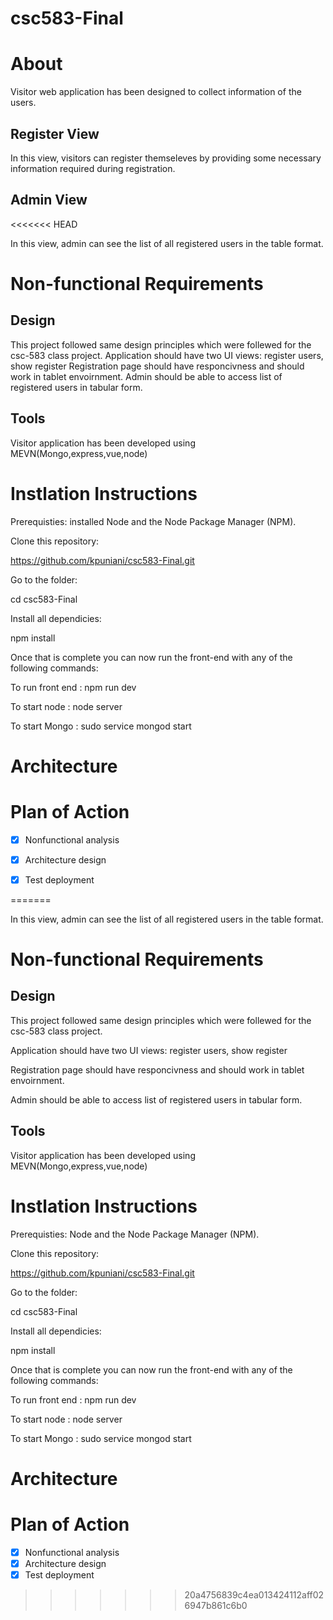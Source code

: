 # csc583-Final

# About
Visitor web application has been designed to collect information of the users.
## Register View

In this view, visitors can register themseleves by providing some necessary information required during registration.

## Admin View
<<<<<<< HEAD

In this view, admin can see the list of all registered users in the table format.

# Non-functional Requirements

## Design 

This project followed same design principles which were follewed for the csc-583 class project.
Application should have two UI views: register users, show register
Registration page should have responcivness and should work in tablet envoirnment.
Admin should be able to access list of registered users in tabular form.

## Tools

Visitor application has been developed using MEVN(Mongo,express,vue,node)


# Instlation Instructions

Prerequisties: installed Node and the Node Package Manager (NPM).

Clone this repository:

https://github.com/kpuniani/csc583-Final.git

Go to the folder:

cd csc583-Final

Install all dependicies:

npm install 

Once that is complete you can now run the front-end with any of the following commands:

To run front end : npm run dev

To start node : node server

To start Mongo : sudo service mongod start


# Architecture 




# Plan of Action


- [x] Nonfunctional analysis
- [x] Architecture design
- [x] Test deployment


=======

In this view, admin can see the list of all registered users in the table format.

# Non-functional Requirements

## Design 

This project followed same design principles which were follewed for the csc-583 class project.

Application should have two UI views: register users, show register

Registration page should have responcivness and should work in tablet envoirnment.

Admin should be able to access list of registered users in tabular form.

## Tools

Visitor application has been developed using MEVN(Mongo,express,vue,node)


# Instlation Instructions

Prerequisties: Node and the Node Package Manager (NPM).

Clone this repository:

https://github.com/kpuniani/csc583-Final.git

Go to the folder:

cd csc583-Final

Install all dependicies:

npm install 

Once that is complete you can now run the front-end with any of the following commands:

To run front end : npm run dev

To start node : node server

To start Mongo : sudo service mongod start


# Architecture 




# Plan of Action


- [x] Nonfunctional analysis
- [x] Architecture design
- [x] Test deployment
>>>>>>> 20a4756839c4ea013424112aff026947b861c6b0

